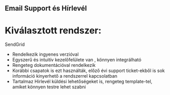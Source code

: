 ## Email Support és Hírlevél
# Kiválasztott rendszer:
SendGrid

- Rendelkezik ingyenes verzióval
- Egyszerű és intuitív kezelőfelülete van , könnyen integrálható
- Rengeteg dokumentációval rendelkezik
- Korábbi csapatok is ezt használták, előző évi support ticket-ekből is sok információ kinyerhető a rendszerrel kapcsolatban
- Tartalmaz Hírlevél küldési lehetőségeket is, rengeteg template-tel, amiket könnyen testre lehet szabni